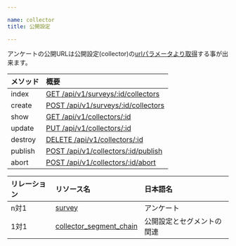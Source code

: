```yaml
---

name: collector
title: 公開設定

---
```


アンケートの公開URLは公開設定(collector)の[urlパラメータより取得](#collector_index)する事が出来ます。

|メソッド|概要|
|:---|:---|
|index|[GET /api/v1/surveys/:id/collectors](#collector_index)|
|create|[POST /api/v1/surveys/:id/collectors](#collector_create)|
|show|[GET /api/v1/collectors/:id](#collector_show)|
|update|[PUT /api/v1/collectors/:id](#collector_update)|
|destroy|[DELETE /api/v1/collectors/:id](#collector_delete)|
|publish|[POST /api/v1/collectors/:id/publish](#collector_publish)|
|abort|[POST /api/v1/collectors/:id/abort](#collector_abort)|

|リレーション|リソース名|日本語名|
|:---|:---|:---|
|n対1|[survey](#survey)|アンケート|
|1対1|[collector_segment_chain](#collector_segment_chain)|公開設定とセグメントの関連|